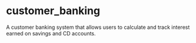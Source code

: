 # customer_banking
A customer banking system that allows users to calculate and track interest earned on savings and CD accounts.
